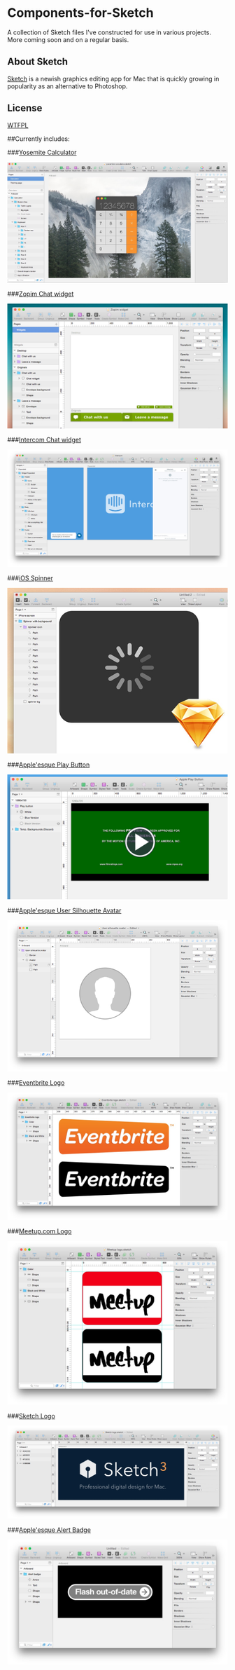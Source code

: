 # Components-for-Sketch

A collection of Sketch files I've constructed for use in various projects. More coming soon and on a regular basis.

About Sketch
------------
[Sketch](http://bohemiancoding.com/sketch/) is a newish graphics editing app for Mac that is quickly growing in popularity as an alternative to Photoshop. 

License
------------
[WTFPL](http://www.wtfpl.net/)

##Currently includes:

###[Yosemite Calculator](https://github.com/JayHoltslander/Components-for-Sketch/tree/master/Yosemite-Calculator)

![ScreenShot](Yosemite-Calculator/preview.jpg)

###[Zopim Chat widget](https://github.com/JayHoltslander/Components-for-Sketch/tree/master/Zopim-Chat-Widget)

![ScreenShot](Zopim-Chat-Widget/preview.jpg)

###[Intercom Chat widget](https://github.com/JayHoltslander/Components-for-Sketch/tree/master/Intercom-Chat-Widget)

![ScreenShot](Intercom-Chat-Widget/preview.jpg)

###[iOS Spinner](https://github.com/JayHoltslander/Components-for-Sketch/tree/master/iOS-Spinner)

![ScreenShot](iOS-Spinner/preview.jpg)

###[Apple'esque Play Button](https://github.com/JayHoltslander/Components-for-Sketch/tree/master/Apple-Play-Button)

![ScreenShot](Apple-Play-Button/preview.jpg)

###[Apple'esque User Silhouette Avatar](https://github.com/JayHoltslander/Components-for-Sketch/tree/master/User-Silhouette-Avatar)

![ScreenShot](User-Silhouette-Avatar/preview.jpg)

###[Eventbrite Logo](https://github.com/JayHoltslander/Components-for-Sketch/tree/master/Logos/Eventbrite-logo)

![ScreenShot](Logos/Eventbrite-logo/preview.jpg)

###[Meetup.com Logo](https://github.com/JayHoltslander/Components-for-Sketch/tree/master/Logos/Meetup-logo)

![ScreenShot](Logos/Meetup-logo/preview.jpg)

###[Sketch Logo](https://github.com/JayHoltslander/Components-for-Sketch/tree/master/Logos/Sketch-logo)

![ScreenShot](Logos/Sketch-logo/preview.jpg)

###[Apple'esque Alert Badge](https://github.com/JayHoltslander/Components-for-Sketch/tree/master/Apple-Alert-Badge)

![ScreenShot](Apple-Alert-Badge/preview.jpg)